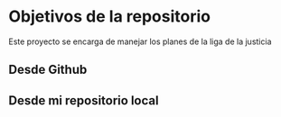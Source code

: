 # Objetivos de la repositorio
Este proyecto se encarga de manejar los planes de la liga de la justicia

## Desde Github
## Desde mi repositorio local
